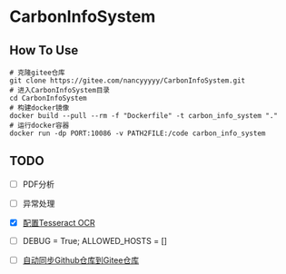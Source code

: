 # CarbonInfoSystem

## How To Use
```
# 克隆gitee仓库
git clone https://gitee.com/nancyyyyy/CarbonInfoSystem.git
# 进入CarbonInfoSystem目录
cd CarbonInfoSystem
# 构建docker镜像
docker build --pull --rm -f "Dockerfile" -t carbon_info_system "." 
# 运行docker容器
docker run -dp PORT:10086 -v PATH2FILE:/code carbon_info_system
```

## TODO
- [ ] PDF分析
- [ ] 异常处理
- [x] [配置Tesseract OCR](https://zhuanlan.zhihu.com/p/420259031)
- [ ] DEBUG = True; ALLOWED_HOSTS = []

- [ ] [自动同步Github仓库到Gitee仓库](https://gyx8899.gitbook.io/blog/share/syncgithubtogitee)